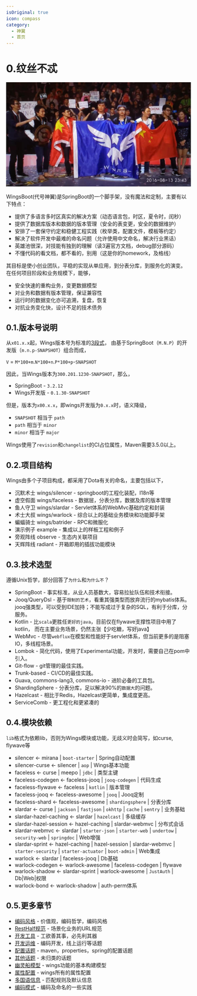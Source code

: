 ```yaml
---
isOriginal: true
icon: compass
category:
  - 神翼
  - 首页
---
```


# 0.纹丝不忒

![wings ti6](/wings-ti6-champion.png)

WingsBoot(代号神翼)是SpringBoot的一个脚手架，没有魔法和定制，主要有以下特点：

* 提供了多语言多时区真实的解决方案（动态语言包，时区，夏令时，闰秒）
* 提供了数据库版本和数据的版本管理（安全的表变更，安全的数据维护）
* 安排了一套保守约定和稳健工程实践（枚举类，配置文件，模板等约定）
* 解决了软件开发中最难的命名问题（允许使用中文命名，解决行业黑话）
* 英雄池很深，对技能有独到的理解（读3遍官方文档，debug部分源码）
* 不懂代码的看文档，都不看的，别用（这是你的homework，及格线）

其目标是使小创业团队，平稳的实现从单应用，到分表分库，到服务化的演变。
在任何项目阶段和业务规模下，能够，

* 安全快速的重构业务，变更数据模型
* 对业务和数据有版本管理，保证兼容性
* 运行时的数据变化亦可追溯，复盘，恢复
* 对抗业务变化快，设计不足的技术债务

## 0.1.版本号说明

从`x01.x.x`起，Wings版本号为标准的[3段式](https://semver.org/lang/zh-CN/)，
由基于SpringBoot（`M.N.P`）的开发版（`m.n.p-SNAPSHOT`）组合而成，

`V` = `M*100+m`.`N*100+n`.`P*100+p`-`SNAPSHOT`

因此，当Wings版本为`300.201.1230-SNAPSHOT`，那么，

* SpringBoot - `3.2.12`
* Wings开发版 - `0.1.30-SNAPSHOT`

但是，版本为`x00.x.x`，即wings开发版为`0.x.x`时，语义降级，

* `SNAPSHOT` 相当于 `path`
* `path` 相当于 `minor`
* `minor` 相当于 `major`

Wings使用了`revision`和`changelist`的CI占位属性，Maven需要3.5.0以上。

## 0.2.项目结构

Wings由多个子项目构成，都采用了Dota有关的命名，主要包括以下，

* 沉默术士 wings/silencer - springboot的工程化装配，I18n等
* 虚空假面 wings/faceless - 数据层，分表分库，数据及库的版本管理
* 鱼人守卫 wings/slardar - Servlet体系的WebMvc基础约定和封装
* 术士大叔 wings/warlock - 综合以上的基础业务模块和功能脚手架
* 蝙蝠骑士 wings/batrider - RPC和微服化
* 演示例子 example - 集成以上的样板工程和例子
* 旁观阵线 observe - 生态内关联项目
* 天辉阵线 radiant - 开箱即用的插拔功能模块

## 0.3.技术选型

遵循Unix哲学，部分回答了`为什么`和`为什么不`？

* SpringBoot - 事实标准，从业人员基数大，容易拉扯队伍和技术衔接。
* Jooq/QueryDsl - 基于`限制的艺术`，看重其强类型而放弃流行的mybatis体系。
  jooq强类型，可以受到IDE加持；不能写成过于复杂的SQL，有利于分库，分服务。
* Kotlin - 比`scala`更胜任`更好的java`，目前仅在flywave支撑性项目中用了kotlin，
  而在主要业务场景，仍然主张【少吃糖，写好java】
* WebMvc - 尽管`webflux`在模型和性能好于servlet体系，但当前更多的是阻塞IO，多线程场景。
* Lombok - 简化代码，使用了Experimental功能，开发时，需要自己在pom中引入。
* Git-flow - git管理的最佳实践。
* Trunk-based - CI/CD的最佳实践。
* Guava, commons-lang3, commons-io - 进阶必备的工具包。
* ShardingSphere - 分表分库，足以解决90%的`数据大`的问题。
* Hazelcast - 相比于Redis，Hazelcast更简单，集成度更高。
* ServiceComb - 更工程化和更紧凑的

## 0.4.模块依赖

`lib`格式为依赖lib，否则为Wings模块或功能，无歧义时会简写，如curse, flywave等

* silencer ← mirana | `boot-starter` | Spring自动配置
* silencer-curse ← silencer | `aop` | Wings基本功能
* faceless ← curse | meepo | `jdbc` | 类型主键
* faceless-codegen ← faceless-jooq | `jooq-codegen` | 代码生成
* faceless-flywave ← faceless | `kotlin` | 版本管理
* faceless-jooq ← faceless-awesome | `jooq` | Jooq定制
* faceless-shard ← faceless-awesome | `shardingsphere` | 分表分库
* slardar ← curse | `jackson` | `fastjson` | `okhttp` | `cache` | `sentry` | 业务基础
* slardar-hazel-caching ← slardar | `hazelcast` | 多级缓存
* slardar-hazel-session ← hazel-caching | slardar-webmvc | 分布式会话
* slardar-webmvc ← slardar | `starter-json` | `starter-web` | `undertow` |
  `security-web` | `springdoc` | Web增强
* slardar-sprint ← hazel-caching | hazel-session | slardar-webmvc | `starter-security` |
  `starter-actuator` | `boot-admin` | Web集成
* warlock ← slardar | faceless-jooq | Db基础
* warlock-codegen ← warlock-awesome | faceless-codegen | flywave
* warlock-shadow ← slardar-sprint | warlock-awesome | `JustAuth` | Db|Web|权限
* warlock-bond ← warlock-shadow | auth-perm体系

## 0.5.更多章节

* [编码风格](./0a-code-style.md) -  价值观，编码哲学，编码风格
* [RestHalf规范](./0b-rest-half.md) - 场景化业务的URL规范
* [开发工具](./0c-dev-tool.md) - 工欲善其事，必先利其器
* [开发运维](./0d-qa-devops.md) - 编码开发，线上运行等话题
* [配置话题](./0e-qa-config.md) - maven，properties，spring的配置话题
* [其他话题](./0f-qa-others.md) - 未归类的话题
* [幽灵船模型](./0g-ghost-ship.md) - wings功能的基本构建模型
* [属性配置](./0h-prop-index.md) - wings所有的属性配置
* [多国语信息](./0i-i18n-message.md) - 匹配规则及默认信息
* [编码模式](./0j-code-pattern.md) - 编码及命名的一些实践
